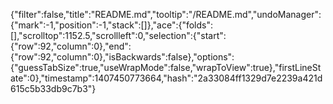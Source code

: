 {"filter":false,"title":"README.md","tooltip":"/README.md","undoManager":{"mark":-1,"position":-1,"stack":[]},"ace":{"folds":[],"scrolltop":1152.5,"scrollleft":0,"selection":{"start":{"row":92,"column":0},"end":{"row":92,"column":0},"isBackwards":false},"options":{"guessTabSize":true,"useWrapMode":false,"wrapToView":true},"firstLineState":0},"timestamp":1407450773664,"hash":"2a33084ff1329d7e2239a421d615c5b33db9c7b3"}